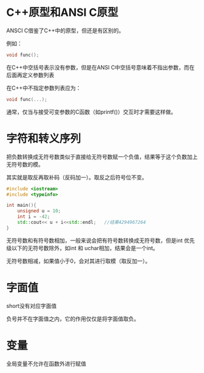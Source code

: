 # C++原型和ANSI C原型

ANSCI C借鉴了C++中的原型，但还是有区别的。

例如：

```c++
void func();
```

在C++中空括号表示没有参数，但是在ANSI C中空括号意味着不指出参数，而在后面再定义参数列表

在C++中不指定参数列表应为：

```c++
void func(...);
```

通常，仅当与接受可变参数的C函数（如printf()）交互时才需要这样做。

# 字符和转义序列

把负数转换成无符号数类似于直接给无符号数赋一个负值，结果等于这个负数加上无符号数的模。

其实就是取反再取补码（反码加一）。取反之后符号位不变。

```c++
#include <iostream>
#include <typeinfo>

int main(){
    unsigned u = 10;
    int i = -42;
    std::cout<< u + i<<std::endl;	//结果4294967264
} 
```

无符号数和有符号数相加，一般来说会把有符号数转换成无符号数，但是int 优先级以下的无符号数除外，如int 和 uchar相加，结果会是一个int。

无符号数相减，如果值小于0，会对其进行取模（取反加一）。

# 字面值

short没有对应字面值

负号并不在字面值之内，它的作用仅仅是将字面值取负。



# 变量

全局变量不允许在函数外进行赋值
